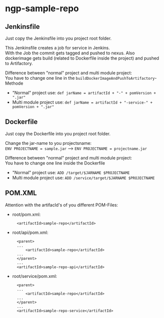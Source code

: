 # ngp-sample-repo

## Jenkinsfile
Just copy the Jenkinsfile into you project root folder. 

This Jenkinsfile creates a job for service in Jenkins.  
With the Job the commit gets tagged and pushed to nexus. Also dockerimage gets build (related to Dockerfile inside the project) and pushed to Artifactory.

Difference between "normal" project and multi module project:  
You have to change one line in the `buildDockerImageAndPushToArtifactory`- Methode
* "Normal" project use: `def jarName = artifactId + "-" + pomVersion + ".jar"`
* Multi module project use: `def jarName = artifactId + "-service-" + pomVersion + ".jar"`

## Dockerfile
Just copy the Dockerfile into you project root folder. 

Change the jar-name to you projectsname:  
`ENV PROJECTNAME = sample.jar` --> `ENV PROJECTNAME = projectname.jar`

Difference between "normal" project and multi module project:  
You have to change one line inside the Dockerfile
* "Normal" project use: `ADD /target/$JARNAME $PROJECTNAME`
* Multi module project use: `ADD /service/target/$JARNAME $PROJECTNAME`

## POM.XML
Attention with the artifacId's of you different POM-Files:
* root/pom.xml: 

        <artifactId>sample-repo</artifactId>
* root/api/pom.xml:  

        <parent>
        ...
            <artifactId>sample-repo</artifactId>
        ...
        </parent>
        ...
        <artifactId>sample-repo-api</artifactId>
* root/service/pom.xml:  

        <parent>
        ...
            <artifactId>sample-repo</artifactId>
        ...
        </parent>
        ...
        <artifactId>sample-repo-service</artifactId>

